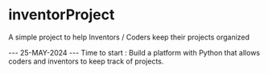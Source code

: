 # inventorProject
A simple project to help Inventors / Coders keep their projects organized

--- 25-MAY-2024 --- 
Time to start : 
Build a platform with Python that allows coders and inventors to keep track of projects. 
